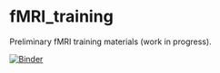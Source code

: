 # fMRI_training
Preliminary fMRI training materials (work in progress). 

[![Binder](https://mybinder.org/badge_logo.svg)](https://mybinder.org/v2/gh/dcdace/fMRI_training/6d89bb6b82a5028de8af4f1376fa9a7712dbc3ad)
